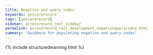 ```yaml
---
title: Negation and query codes
keywords: getcarerecord
tags: [getcarerecord]
sidebar: accessrecord_rest_sidebar
permalink: accessrecord_rest_development_negationquerycodes.html
summary: "Guidance for populating negation and query codes"
---
```


{% include structuredwarning.html %}
